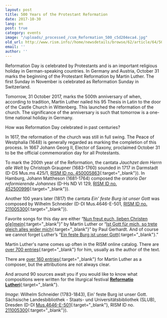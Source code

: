 ```yaml
---
layout: post
title: 500 Years of the Protestant Reformation
date: 2017-10-30
lang: en
post: true
category: events
image: "/uploads/_processed_/csm_Reformation_500_c5d204eca4.jpg"
old_url: http://www.rism.info//home/newsdetails/browse/62/article/64/500-years-of-the-protestant-reformation.html
email: ''
author: ''
---
```



Reformation Day is celebrated by Protestants and is an important religious holiday in German-speaking countries. In Germany and Austria, October 31 marks the beginning of the Protestant Reformation by Martin Luther. The first Sunday in November is celebrated as Reformation Sunday in Switzerland.

Tomorrow, 31 October 2017, marks the 500th anniversary of when, according to tradition, Martin Luther nailed his 95 Thesis in Latin to the door of the Castle Church in Wittenberg. This launched the reformation of the church. The significance of the anniversary is such that tomorrow is a one-time national holiday in Germany.

How was Reformation Day celebrated in past centuries?

In 1617, the reformation of the church was still in full swing. The Peace of Westphalia (1648) is generally regarded as marking the completion of this process. In 1667 Johann Georg II, Elector of Saxony, proclaimed October 31 to be the official commemoration day for all Protestants.

To mark the 200th year of the Reformation, the cantata _Jauchzet dem Herrn alle Welt_ by Christoph Graupner (1683-1760) sounded in 1717 in Darmstadt (D-DS Mus.ms 425/1, [RISM ID no. 450005863](https://opac.rism.info/search?id=450005863&Language=en){:target="_blank"}). In Hamburg, Johann Mattheson (1681-1764) composed the oratorio _Der reformierende Johannes_ (D-Hs ND VI 129, [RISM ID no. 452500996](https://opac.rism.info/search?id=452500996&Language=en){:target="_blank"}).

Another 100 years later (1817) the cantata _Ein' feste Burg ist unser Gott_ was composed by Wilhelm Schneider (D-Dl Mus.4646-E-501, [RISM ID no. 211005300](https://opac.rism.info/search?id=211005300&Language=en){:target="_blank"}).

Favorite songs for this day are either “[Nun freut euch, lieben Christen g[e]mein](https://opac.rism.info/search?View=rism&q=Nun+freut+euch+lieben+christen&Language=en){:target="_blank"}” by Martin Luther or “[Ist Gott für mich, so trete gleich alles wider mich](https://opac.rism.info/search?View=rism&q=Ist+Gott+f%C3%BCr+mich+so+trete&Language=en){:target="_blank"}” by Paul Gerhardt. And of course we cannot forget Luther’s “[Ein feste Burg ist unser Gott](https://opac.rism.info/search?View=rism&q=Ein+feste+Burg+ist+unser+Gott&Language=en){:target="_blank"}.”

Martin Luther's name comes up often in the RISM online catalog. There are [over 700 entries](https://opac.rism.info/search?View=rism&q=118575449&Language=en){:target="_blank"} for him, usually as the author of the text.

There are [over 160 entries](https://opac.rism.info/search?View=rism&author=Luther+Martin&Language=en){:target="_blank"} for Martin Luther as a composer, but the attributions are not always clear.

And around 90 sources await you if you would like to know what compositions were written for the liturgical festival [**Reformatio Lutheri**](https://opac.rism.info/search?View=rism&q=Reformatio+Lutheri&Language=en){:target="_blank"}.

_Image_: Wilhelm Schneider (1783-1843), Ein' feste Burg ist unser Gott. Sächsische Landesbibliothek - Staats- und Universitätsbibliothek (SLUB), Dresden (D-Dl [Mus.4646-E-501](http://digital.slub-dresden.de/id454508255){:target="_blank"}, RISM ID no. [211005300](https://opac.rism.info/search?id=211005300&Language=en){:target="_blank"}).





<script type="text/javascript">var switchTo5x=true;</script><script type="text/javascript" src="http://w.sharethis.com/button/buttons.js"></script><script type="text/javascript">stLight.options({publisher: "9b601438-1ce1-49d8-bfd7-9cff5df54c17", doNotHash: false, doNotCopy: false, hashAddressBar: false});</script>
